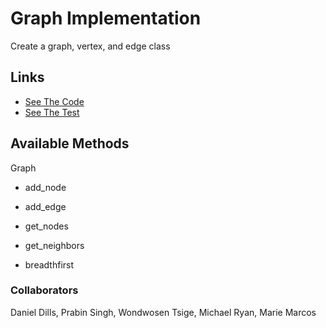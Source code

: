 # Graph Implementation

Create a graph, vertex, and edge class

## Links

- [See The Code](graph.py)
- [See The Test](../tests/test_graph.py)

## Available Methods

Graph

- add_node

- add_edge

- get_nodes

- get_neighbors

- breadthfirst

### Collaborators

Daniel Dills, Prabin Singh, Wondwosen Tsige, Michael Ryan, Marie Marcos
